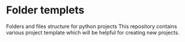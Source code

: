 # Folder templets
Folders and files structure for python projects
This repository contains various project template which will be helpful for creating new projects.

